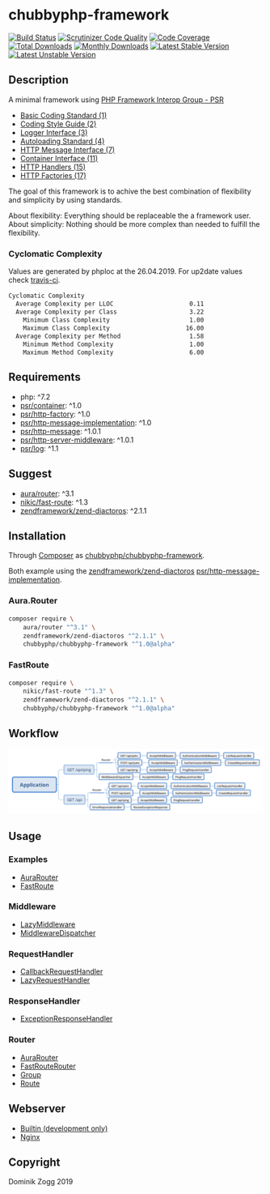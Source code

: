 # chubbyphp-framework

[![Build Status](https://api.travis-ci.org/chubbyphp/chubbyphp-framework.png?branch=master)](https://travis-ci.org/chubbyphp/chubbyphp-framework)
[![Scrutinizer Code Quality](https://scrutinizer-ci.com/g/chubbyphp/chubbyphp-framework/badges/quality-score.png?b=master)](https://scrutinizer-ci.com/g/chubbyphp/chubbyphp-framework/?branch=master)
[![Code Coverage](https://scrutinizer-ci.com/g/chubbyphp/chubbyphp-framework/badges/coverage.png?b=master)](https://scrutinizer-ci.com/g/chubbyphp/chubbyphp-framework/?branch=master)
[![Total Downloads](https://poser.pugx.org/chubbyphp/chubbyphp-framework/downloads.png)](https://packagist.org/packages/chubbyphp/chubbyphp-framework)
[![Monthly Downloads](https://poser.pugx.org/chubbyphp/chubbyphp-framework/d/monthly)](https://packagist.org/packages/chubbyphp/chubbyphp-framework)
[![Latest Stable Version](https://poser.pugx.org/chubbyphp/chubbyphp-framework/v/stable.png)](https://packagist.org/packages/chubbyphp/chubbyphp-framework)
[![Latest Unstable Version](https://poser.pugx.org/chubbyphp/chubbyphp-framework/v/unstable)](https://packagist.org/packages/chubbyphp/chubbyphp-framework)

## Description

A minimal framework using [PHP Framework Interop Group - PSR][1]

 * [Basic Coding Standard (1)][2]
 * [Coding Style Guide (2)][3]
 * [Logger Interface (3)][4]
 * [Autoloading Standard (4)][5]
 * [HTTP Message Interface (7)][6]
 * [Container Interface (11)][7]
 * [HTTP Handlers (15)][8]
 * [HTTP Factories (17)][9]

The goal of this framework is to achive the best combination of flexibility and simplicity by using standards.

About flexibility: Everything should be replaceable the a framework user.
About simplicity: Nothing should be more complex than needed to fulfill the flexibility.

### Cyclomatic Complexity

Values are generated by phploc at the 26.04.2019. For up2date values check [travis-ci][15].

```
Cyclomatic Complexity
  Average Complexity per LLOC                     0.11
  Average Complexity per Class                    3.22
    Minimum Class Complexity                      1.00
    Maximum Class Complexity                     16.00
  Average Complexity per Method                   1.58
    Minimum Method Complexity                     1.00
    Maximum Method Complexity                     6.00
```

## Requirements

 * php: ^7.2
 * [psr/container][20]: ^1.0
 * [psr/http-factory][21]: ^1.0
 * [psr/http-message-implementation][22]: ^1.0
 * [psr/http-message][23]: ^1.0.1
 * [psr/http-server-middleware][24]: ^1.0.1
 * [psr/log][25]: ^1.1

## Suggest

 * [aura/router][30]: ^3.1
 * [nikic/fast-route][31]: ^1.3
 * [zendframework/zend-diactoros][32]: ^2.1.1

## Installation

Through [Composer](http://getcomposer.org) as [chubbyphp/chubbyphp-framework][40].

Both example using the [zendframework/zend-diactoros][32] [psr/http-message-implementation][22].

### Aura.Router

```sh
composer require \
    aura/router "^3.1" \
    zendframework/zend-diactoros "^2.1.1" \
    chubbyphp/chubbyphp-framework "^1.0@alpha"
```

### FastRoute

```sh
composer require \
    nikic/fast-route "^1.3" \
    zendframework/zend-diactoros "^2.1.1" \
    chubbyphp/chubbyphp-framework "^1.0@alpha"
```

## Workflow

![Application workflow](doc/Resources/workflow.png?raw=true "Application workflow")

## Usage

### Examples

 * [AuraRouter][50]
 * [FastRoute][51]

### Middleware

 * [LazyMiddleware][60]
 * [MiddlewareDispatcher][61]

### RequestHandler

 * [CallbackRequestHandler][70]
 * [LazyRequestHandler][71]

### ResponseHandler

 * [ExceptionResponseHandler][80]

### Router

 * [AuraRouter][90]
 * [FastRouteRouter][91]
 * [Group][92]
 * [Route][93]

## Webserver

 * [Builtin (development only)][100]
 * [Nginx][101]

## Copyright

Dominik Zogg 2019

[1]: https://www.php-fig.org/psr/

[2]: https://www.php-fig.org/psr/psr-1
[3]: https://www.php-fig.org/psr/psr-2
[4]: https://www.php-fig.org/psr/psr-3
[5]: https://www.php-fig.org/psr/psr-4
[6]: https://www.php-fig.org/psr/psr-7
[7]: https://www.php-fig.org/psr/psr-11
[8]: https://www.php-fig.org/psr/psr-15
[9]: https://www.php-fig.org/psr/psr-17

[15]: https://travis-ci.org/chubbyphp/chubbyphp-framework

[20]: https://packagist.org/packages/psr/container
[21]: https://packagist.org/packages/psr/http-factory
[22]: https://packagist.org/packages/psr/http-message-implementation
[23]: https://packagist.org/packages/psr/http-message
[24]: https://packagist.org/packages/psr/http-server-middleware
[25]: https://packagist.org/packages/psr/log

[30]: https://packagist.org/packages/aura/router
[31]: https://packagist.org/packages/nikic/fast-route
[32]: https://packagist.org/packages/zendframework/zend-diactoros

[40]: https://packagist.org/packages/chubbyphp/chubbyphp-framework

[50]: doc/Examples/AuraRouter.md
[51]: doc/Examples/FastRoute.md

[60]: doc/Middleware/LazyMiddleware.md
[61]: doc/Middleware/MiddlewareDispatcher.md

[70]: doc/RequestHandler/CallbackRequestHandler.md
[71]: doc/RequestHandler/LazyRequestHandler.md

[80]: doc/ResponseHandler/ExceptionResponseHandler.md

[90]: doc/Router/AuraRouter.md
[91]: doc/Router/FastRouteRouter.md
[92]: doc/Router/Group.md
[93]: doc/Router/Route.md

[100]: doc/Webserver/Builtin.md
[101]: doc/Webserver/Nginx.md
